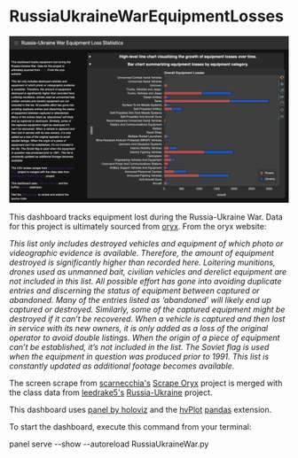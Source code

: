 # RussiaUkraineWarEquipmentLosses
![preview image](images/dashboard_screenshot2.png)

This dashboard tracks equipment lost during the Russia-Ukraine War. 
Data for this project is ultimately sourced from [oryx](https://www.oryxspioenkop.com/2022/02/attack-on-europe-documenting-equipment.html).
From the oryx website:

*This list only includes destroyed vehicles and equipment of which photo or videographic evidence is available. Therefore, the amount of equipment destroyed is significantly higher than recorded here. Loitering munitions, drones used as unmanned bait, civilian vehicles and derelict equipment are not included in this list. All possible effort has gone into avoiding duplicate entries and discerning the status of equipment between captured or abandoned. Many of the entries listed as ‘abandoned’ will likely end up captured or destroyed. Similarly, some of the captured equipment might be destroyed if it can’t be recovered. When a vehicle is captured and then lost in service with its new owners, it is only added as a loss of the original operator to avoid double listings. When the origin of a piece of equipment can’t be established, it’s not included in the list. The Soviet flag is used when the equipment in question was produced prior to 1991. This list is constantly updated as additional footage becomes available.*

The screen scrape from [scarnecchia's](https://github.com/scarnecchia) [Scrape Oryx](https://github.com/scarnecchia/scrape_oryx) project 
is merged with the class data from
[leedrake5's](https://github.com/leedrake5) [Russia-Ukraine](https://github.com/leedrake5/Russia-Ukraine) project.  

This dashboard uses [panel by holoviz](https://panel.holoviz.org/) and the [hvPlot](https://hvplot.holoviz.org/) [pandas](https://pandas.pydata.org/) extension.

To start the dashboard, execute this command from your terminal:

panel serve --show --autoreload RussiaUkraineWar.py
